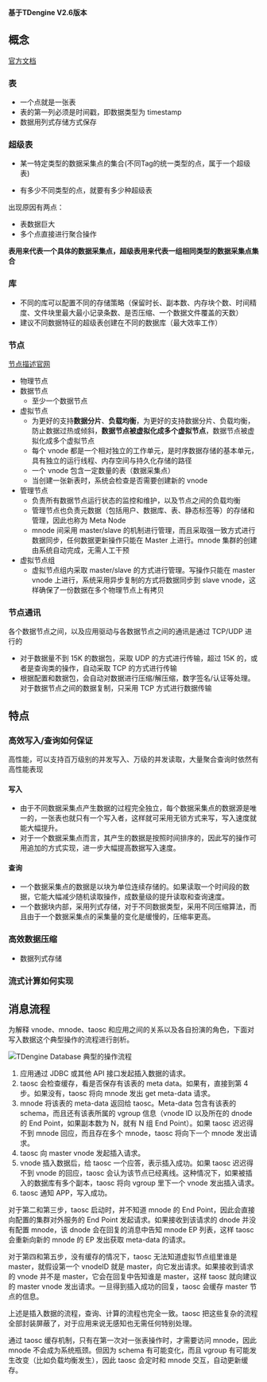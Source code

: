 **基于TDengine V2.6版本**



## 概念

[官方文档](https://docs.taosdata.com/2.6/concept/)

### 表

* 一个点就是一张表
* 表的第一列必须是时间戳，即数据类型为 timestamp
* 数据用列式存储方式保存

### 超级表

* 某一特定类型的数据采集点的集合(不同Tag的统一类型的点，属于一个超级表)

* 有多少不同类型的点，就要有多少种超级表

出现原因有两点：

* 表数据巨大
* 多个点直接进行聚合操作

**表用来代表一个具体的数据采集点，超级表用来代表一组相同类型的数据采集点集合**

### 库

* 不同的库可以配置不同的存储策略（保留时长、副本数、内存块个数、时间精度、文件块里最大最小记录条数、是否压缩、一个数据文件覆盖的天数）
* 建议不同数据特征的超级表创建在不同的数据库（最大效率工作）

### 节点

[节点描述官网](https://docs.taosdata.com/2.6/tdinternal/arch/)

* 物理节点
* 数据节点
  * 至少一个数据节点
* 虚拟节点
  * 为更好的支持**数据分片**、**负载均衡**，为更好的支持数据分片、负载均衡，防止数据过热或倾斜，**数据节点被虚拟化成多个虚拟节点**，数据节点被虚拟化成多个虚拟节点
  * 每个 vnode 都是一个相对独立的工作单元，是时序数据存储的基本单元，具有独立的运行线程、内存空间与持久化存储的路径
  * 一个 vnode 包含一定数量的表（数据采集点）
  * 当创建一张新表时，系统会检查是否需要创建新的 vnode
* 管理节点
  * 负责所有数据节点运行状态的监控和维护，以及节点之间的负载均衡
  * 管理节点也负责元数据（包括用户、数据库、表、静态标签等）的存储和管理，因此也称为 Meta Node
  * mnode 间采用 master/slave 的机制进行管理，而且采取强一致方式进行数据同步，任何数据更新操作只能在 Master 上进行。mnode 集群的创建由系统自动完成，无需人工干预
* 虚拟节点组
  * 虚拟节点组内采取 master/slave 的方式进行管理。写操作只能在 master vnode 上进行，系统采用异步复制的方式将数据同步到 slave vnode，这样确保了一份数据在多个物理节点上有拷贝

### 节点通讯

各个数据节点之间，以及应用驱动与各数据节点之间的通讯是通过 TCP/UDP 进行的

* 对于数据量不到 15K 的数据包，采取 UDP 的方式进行传输，超过 15K 的，或者是查询类的操作，自动采取 TCP 的方式进行传输
* 根据配置和数据包，会自动对数据进行压缩/解压缩，数字签名/认证等处理。对于数据节点之间的数据复制，只采用 TCP 方式进行数据传输

## 特点

### 高效写入/查询如何保证

高性能，可以支持百万级别的并发写入、万级的并发读取，大量聚合查询时依然有高性能表现

#### 写入

* 由于不同数据采集点产生数据的过程完全独立，每个数据采集点的数据源是唯一的，一张表也就只有一个写入者，这样就可采用无锁方式来写，写入速度就能大幅提升。
* 对于一个数据采集点而言，其产生的数据是按照时间排序的，因此写的操作可用追加的方式实现，进一步大幅提高数据写入速度。

#### 查询

* 一个数据采集点的数据是以块为单位连续存储的。如果读取一个时间段的数据，它能大幅减少随机读取操作，成数量级的提升读取和查询速度。
* 一个数据块内部，采用列式存储，对于不同数据类型，采用不同压缩算法，而且由于一个数据采集点的采集量的变化是缓慢的，压缩率更高。

### 高效数据压缩

* 数据列式存储

### 流式计算如何实现



## 消息流程



为解释 vnode、mnode、taosc 和应用之间的关系以及各自扮演的角色，下面对写入数据这个典型操作的流程进行剖析。

![TDengine Database 典型的操作流程](https://docs.taosdata.com/assets/images/message-36f7ae20178c733675e574a97fc22e9b.webp)

1. 应用通过 JDBC 或其他 API 接口发起插入数据的请求。
2. taosc 会检查缓存，看是否保存有该表的 meta data。如果有，直接到第 4 步。如果没有，taosc 将向 mnode 发出 get meta-data 请求。
3. mnode 将该表的 meta-data 返回给 taosc。Meta-data 包含有该表的 schema，而且还有该表所属的 vgroup 信息（vnode ID 以及所在的 dnode 的 End Point，如果副本数为 N，就有 N 组 End Point）。如果 taosc 迟迟得不到 mnode 回应，而且存在多个 mnode，taosc 将向下一个 mnode 发出请求。
4. taosc 向 master vnode 发起插入请求。
5. vnode 插入数据后，给 taosc 一个应答，表示插入成功。如果 taosc 迟迟得不到 vnode 的回应，taosc 会认为该节点已经离线。这种情况下，如果被插入的数据库有多个副本，taosc 将向 vgroup 里下一个 vnode 发出插入请求。
6. taosc 通知 APP，写入成功。

对于第二和第三步，taosc 启动时，并不知道 mnode 的 End Point，因此会直接向配置的集群对外服务的 End Point 发起请求。如果接收到该请求的 dnode 并没有配置 mnode，该 dnode 会在回复的消息中告知 mnode EP 列表，这样 taosc 会重新向新的 mnode 的 EP 发出获取 meta-data 的请求。

对于第四和第五步，没有缓存的情况下，taosc 无法知道虚拟节点组里谁是 master，就假设第一个 vnodeID 就是 master，向它发出请求。如果接收到请求的 vnode 并不是 master，它会在回复中告知谁是 master，这样 taosc 就向建议的 master vnode 发出请求。一旦得到插入成功的回复，taosc 会缓存 master 节点的信息。

上述是插入数据的流程，查询、计算的流程也完全一致。taosc 把这些复杂的流程全部封装屏蔽了，对于应用来说无感知也无需任何特别处理。

通过 taosc 缓存机制，只有在第一次对一张表操作时，才需要访问 mnode，因此 mnode 不会成为系统瓶颈。但因为 schema 有可能变化，而且 vgroup 有可能发生改变（比如负载均衡发生），因此 taosc 会定时和 mnode 交互，自动更新缓存。